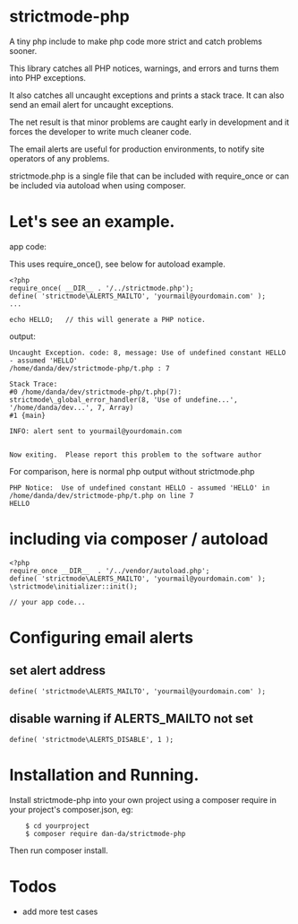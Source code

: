 # strictmode-php

A tiny php include to make php code more strict and catch problems sooner.

This library catches all PHP notices, warnings, and errors and turns them
into PHP exceptions.

It also catches all uncaught exceptions and prints a stack trace.  It can
also send an email alert for uncaught exceptions.

The net result is that minor problems are caught early in development and it
forces the developer to write much cleaner code.

The email alerts are useful for production environments, to notify site
operators of any problems.

strictmode.php is a single file that can be included with require_once or can be
included via autoload when using composer.


# Let's see an example.

app code:

This uses require_once(), see below for autoload example.

```
<?php
require_once( __DIR__ . '/../strictmode.php');
define( 'strictmode\ALERTS_MAILTO', 'yourmail@yourdomain.com' );
...

echo HELLO;   // this will generate a PHP notice.
```

output:

```
Uncaught Exception. code: 8, message: Use of undefined constant HELLO - assumed 'HELLO'
/home/danda/dev/strictmode-php/t.php : 7

Stack Trace:
#0 /home/danda/dev/strictmode-php/t.php(7): strictmode\_global_error_handler(8, 'Use of undefine...', '/home/danda/dev...', 7, Array)
#1 {main}

INFO: alert sent to yourmail@yourdomain.com


Now exiting.  Please report this problem to the software author
```


For comparison, here is normal php output without strictmode.php

```
PHP Notice:  Use of undefined constant HELLO - assumed 'HELLO' in /home/danda/dev/strictmode-php/t.php on line 7
HELLO
```

# including via composer / autoload

```
<?php
require_once __DIR__  . '/../vendor/autoload.php';
define( 'strictmode\ALERTS_MAILTO', 'yourmail@yourdomain.com' );
\strictmode\initializer::init();

// your app code...
```


# Configuring email alerts

## set alert address

```
define( 'strictmode\ALERTS_MAILTO', 'yourmail@yourdomain.com' );
```

## disable warning if ALERTS_MAILTO not set

```
define( 'strictmode\ALERTS_DISABLE', 1 );
```


# Installation and Running.

Install strictmode-php into your own project using a composer require in your
project's composer.json, eg:

```
    $ cd yourproject
    $ composer require dan-da/strictmode-php
```

Then run composer install.


# Todos

* add more test cases
